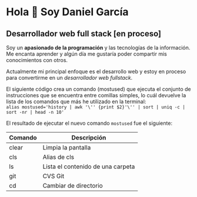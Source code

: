 # Hola 👋 Soy Daniel García
## Desarrollador web full stack [en proceso]

Soy un **apasionado de la programación** y las tecnologías de la información. Me encanta aprender y algún día me gustaría poder compartir mis conocimientos con otros.

Actualmente mi principal enfoque es el desarrollo web y estoy en proceso para convertirme en un *desarrollador web fullstack*.

El siguiente código crea un comando (mostused) que ejecuta el conjunto de instrucciones que se encuentra entre comillas simples, lo cuál devuelve la lista de los comandos que más he utilizado en la terminal:  
`alias mostused='history | awk '\'' {print $2}'\'' | sort | uniq -c | sort -nr | head -n 10'`  

El resultado de ejecutar el nuevo comando `mostused` fue el siguiente:

| Comando  | Descripción                       |
|----------|-----------------------------------|
| clear    | Limpia la pantalla                |
| cls      | Alias de cls                      |
| ls       | Lista el contenido de una carpeta |
| git      | CVS Git                           |
| cd       | Cambiar de directorio             |

<!--
**danhiel98/danhiel98** is a ✨ _special_ ✨ repository because its `README.md` (this file) appears on your GitHub profile.

Here are some ideas to get you started:

- 🔭 I’m currently working on ...
- 🌱 I’m currently learning ...
- 👯 I’m looking to collaborate on ...
- 🤔 I’m looking for help with ...
- 💬 Ask me about ...
- 📫 How to reach me: ...
- 😄 Pronouns: ...
- ⚡ Fun fact: ...
-->
